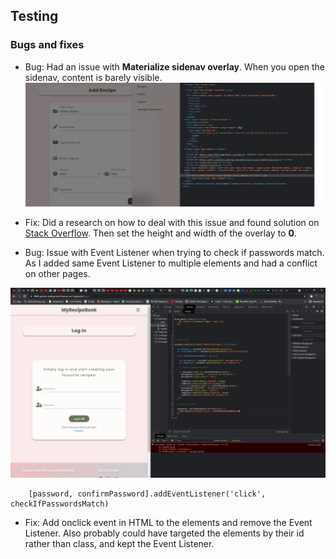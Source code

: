 ## Testing
### Bugs and fixes
- Bug:
Had an issue with **Materialize sidenav overlay**. When you open the sidenav, content is barely visible.
![Sidenav Overlay](assets/img-readme/sidenav-overlay.png)

- Fix:
Did a research on how to deal with this issue and found solution on [Stack Overflow](https://stackoverflow.com/questions/38642911/how-to-disable-sidenav-overlay-in-materializecss).
Then set the height and width of the overlay to **0**.

- Bug:
Issue with Event Listener when trying to check if passwords match. 
As I added same Event Listener to multiple elements and had a conflict on other pages.

![JS Error](assets/img-readme/js-error.png)
    
        [password, confirmPassword].addEventListener('click', checkIfPasswordsMatch)

- Fix:
Add onclick event in HTML to the elements and remove the Event Listener. Also probably could have targeted the elements by their id rather than class, and kept the Event Listener.

